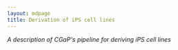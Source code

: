 ```yaml
---
layout: mdpage
title: Derivation of iPS cell lines
---
```


*A description of CGaP's pipeline for deriving iPS cell lines*
